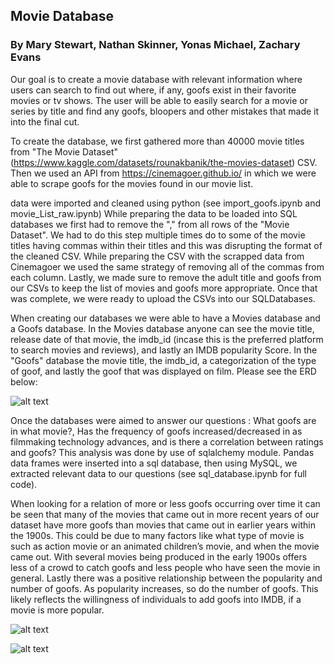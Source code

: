 <p align = 'center'><h2>Movie Database</h2></p>

<p align = 'center'><h3>By Mary Stewart, Nathan Skinner, Yonas Michael, Zachary Evans</h3></p> 


Our goal is to create a movie database with relevant information where users can search to find out where, if any, goofs exist in their favorite movies or tv shows. The user will be able to easily search for a movie or series by title and find any goofs, bloopers and other mistakes that made it into the final cut.
 
To create the database, we first gathered more than 40000 movie titles from "The Movie Dataset"(https://www.kaggle.com/datasets/rounakbanik/the-movies-dataset) CSV.  Then we used an API from https://cinemagoer.github.io/ in which we were able to scrape goofs for the movies found in our movie list.

data were imported and cleaned using python (see import_goofs.ipynb and movie_List_raw.ipynb)
While preparing the data to be loaded into SQL databases we first had to remove the "," from all rows of the "Movie Dataset". We had to do this step multiple times do to some of the movie titles having commas within their titles and this was disrupting the format of the cleaned CSV. While preparing the CSV with the scrapped data from Cinemagoer we used the same strategy of removing all of the commas from each column. Lastly, we made sure to remove the adult title and goofs from our CSVs to keep the list of movies and goofs more appropriate.  Once that was complete, we were ready to upload the CSVs into our SQLDatabases.

When creating our databases we were able to have a Movies database and a Goofs  database. In the Movies database anyone can see the movie title, release date of that movie, the imdb_id (incase this is the preferred platform to search movies and reviews), and lastly an IMDB popularity Score. In the "Goofs" database the movie title, the imdb_id, a categorization of the type of goof, and lastly the goof that was displayed on film. Please see the ERD below:

![alt text](https://github.com/ymichael14/Project2_Group4/blob/cdeb25f5f2159ca3fb41f079998f643de26d1972/Project_Schema%20_Script/QuickDBD-Movie_GoofsSQL.png)

Once the databases were aimed to answer our questions : What goofs are in what movie?, Has the frequency of goofs increased/decreased in as filmmaking technology advances, and is there a correlation between ratings and goofs? This analysis was done by use of sqlalchemy module. Pandas data frames were inserted into a sql database, then using MySQL, we extracted relevant data to our questions (see sql_database.ipynb for full code).

When looking for a relation of more or less goofs occurring over time it can be seen that many of the movies that came out in more recent years of our dataset have more goofs than movies that came out in earlier years within the 1900s.  This could be due to many factors like what type of movie is such as action movie or an animated children’s movie, and when the movie came out.  With several movies being produced in the early 1900s offers less of a crowd to catch goofs and less people who have seen the movie in general. Lastly there was a positive relationship between the popularity and number of goofs. As popularity increases, so do the number of goofs. This likely reflects the willingness of individuals to add goofs into IMDB, if a movie is more popular.


![alt text](https://github.com/ymichael14/Project2_Group4/blob/main/plots/goofs_by_year.png)


![alt text](https://github.com/ymichael14/Project2_Group4/blob/main/plots/goofs_pop.png)


